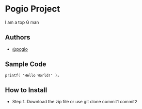# Pogio Project
I am a top G man 
## Authors 
- [@pogio](https://github.com/NouieGwapo)
## Sample Code
`printf( 'Hello World!' );`
## How to Install
- Step 1: Download the zip file or use git clone
commit1
commit2
